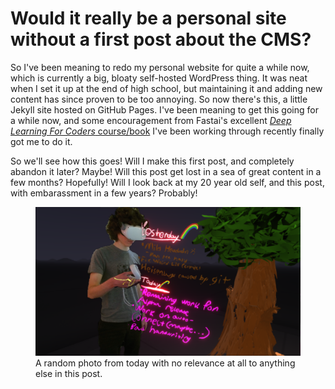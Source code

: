 # Would it really be a personal site without a first post about the CMS?

So I've been meaning to redo my personal website for quite a while now, which is currently a big, bloaty self-hosted WordPress thing. It was neat when I set it up at the end of high school, but maintaining it and adding new content has since proven to be too annoying. So now there's this, a little Jekyll site hosted on GitHub Pages. I've been meaning to get this going for a while now, and some encouragement from Fastai's excellent [*Deep Learning For Coders* course/book](http://course.fast.ai) I've been working through recently finally got me to do it.

So we'll see how this goes! Will I make this first post, and completely abandon it later? Maybe! Will this post get lost in a sea of great content in a few months? Hopefully! Will I look back at my 20 year old self, and this post, with embarassment in a few years? Probably!

<figure>
  <img src="../images/standup.png" alt="Today's To-Do List in Tilt Brush"/>
  <figcaption>A random photo from today with no relevance at all to anything else in this post.</figcaption>
</figure>